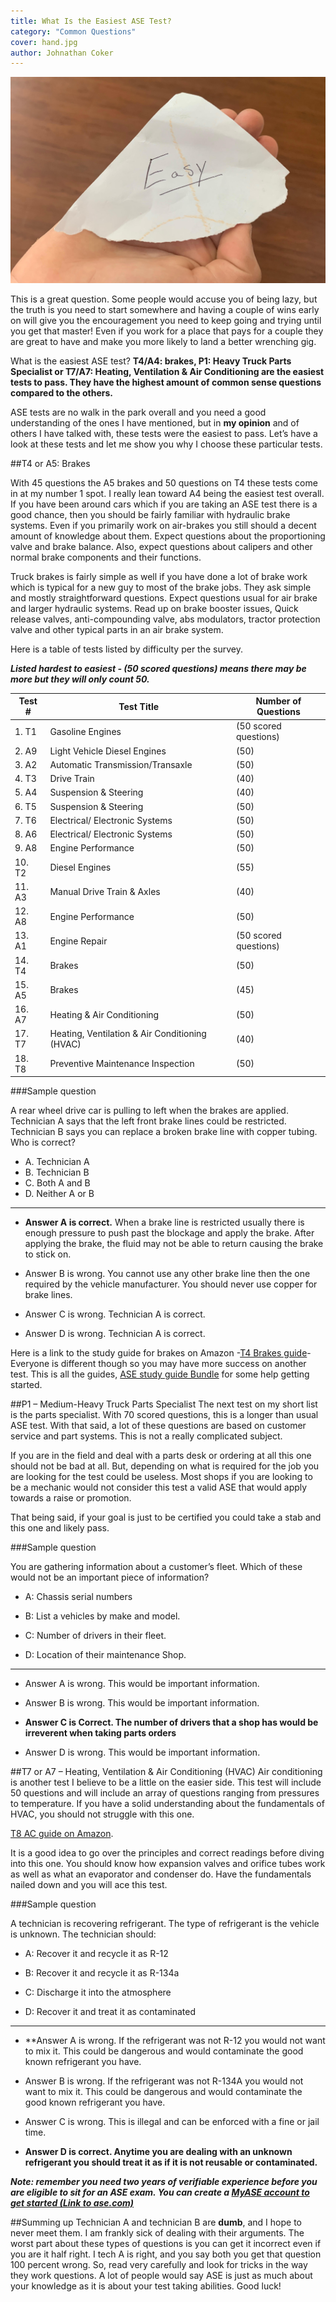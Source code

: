 ```yaml
---
title: What Is the Easiest ASE Test?
category: "Common Questions"
cover: hand.jpg
author: Johnathan Coker
---
```


![unsplash.com](./hand.jpg)


This is a great question. Some people would accuse you of being lazy, but the truth is you need to start somewhere and having a couple of wins early on will give you the encouragement you need to keep going and trying until you get that master! Even if you work for a place that pays for a couple they are great to have and make you more likely to land a better wrenching gig.  

What is the easiest ASE test? **T4/A4: brakes, P1: Heavy Truck Parts Specialist or T7/A7: Heating, Ventilation & Air Conditioning are the easiest tests to pass. They have the highest amount of common sense questions compared to the others.**

ASE tests are no walk in the park overall and you need a good understanding of the ones I have mentioned, but in **my opinion** and of others I have talked with, these tests were the easiest to pass. Let’s have a look at these tests and let me show you why I choose these particular tests.

##T4 or A5: Brakes 

With 45 questions the A5 brakes and 50 questions on T4 these tests come in at my number 1 spot. I really lean toward A4 being the easiest test overall. If you have been around cars which if you are taking an ASE test there is a good chance, then you should be fairly familiar with hydraulic brake systems. Even if you primarily work on air-brakes you still should a decent amount of knowledge about them. Expect questions about the proportioning valve and brake balance. Also, expect questions about calipers and other normal brake components and their functions.

Truck brakes is fairly simple as well if you have done a lot of brake work which is typical for a new guy to most of the brake jobs. They ask simple and mostly straightforward questions. Expect questions usual for air brake and larger hydraulic systems. Read up on brake booster issues, Quick release valves, anti-compounding valve, abs modulators, tractor protection valve and other typical parts in an air brake system. 

Here is a table of tests listed by difficulty per the survey. 

***Listed hardest to easiest - (50 scored questions) means there may be more but they will only count 50.***

Test # | Test Title | Number of Questions
------------ | ------------- | ------------
1. T1 | Gasoline Engines | (50 scored questions)
2. A9 | Light Vehicle Diesel Engines | (50)
3. A2 | Automatic Transmission/Transaxle | (50)
4. T3 | Drive Train | (40)
5. A4 | Suspension & Steering | (40)
6. T5 | Suspension & Steering | (50)
7. T6 | Electrical/ Electronic Systems | (50)
8. A6 | Electrical/ Electronic Systems | (50)  
9. A8 | Engine Performance | (50)
10. T2 | Diesel Engines | (55)
11. A3 | Manual Drive Train & Axles | (40)
12. A8 | Engine Performance | (50)
13. A1 | Engine Repair | (50 scored questions)
14. T4 | Brakes | (50)
15. A5 | Brakes | (45)
16. A7 | Heating & Air Conditioning | (50)
17. T7 | Heating, Ventilation & Air Conditioning (HVAC)  | (40)
18. T8 | Preventive Maintenance Inspection | (50)


###Sample question

A rear wheel drive car is pulling to left when the brakes are applied. Technician A says that the left front brake lines could be restricted. Technician B says you can replace a broken brake line with copper tubing. Who is correct?

- A. Technician A
- B. Technician B
- C. Both A and B
- D. Neither A or B

----

-	**Answer A is correct.** When a brake line is restricted usually there is enough pressure to push past the blockage and apply the brake. After applying the brake, the fluid may not be able to return causing the brake to stick on.

-	Answer B is wrong. You cannot use any other brake line then the one required by the vehicle manufacturer. You should never use copper for brake lines. 

-	Answer C is wrong. Technician A is correct.

-	Answer D is wrong. Technician A is correct.

Here is a link to the study guide for brakes on Amazon -[T4 Brakes guide](https://amzn.to/2N98qF0)- Everyone is different though so you may have more success on another test. This is all the guides, [ASE study guide Bundle](https://amzn.to/32ayKDc) for some help getting started.


 

##P1 – Medium-Heavy Truck Parts Specialist 
 The next test on my short list is the parts specialist. With 70 scored questions, this is a longer than usual ASE test. With that said, a lot of these questions are based on customer service and part systems. This is not a really complicated subject.

If you are in the field and deal with a parts desk or ordering at all this one should not be bad at all. But, depending on what is required for the job you are looking for the test could be useless. Most shops if you are looking to be a mechanic would not consider this test a valid ASE that would apply towards a raise or promotion. 

That being said, if your goal is just to be certified you could take a stab and this one and likely pass. 

###Sample question

You are gathering information about a customer’s fleet. Which of these would not be an important piece of information? 


-	A: Chassis serial numbers 

-	B: List a vehicles by make and model. 

-	C: Number of drivers in their fleet. 

-	D: Location of their maintenance Shop.


____

-	Answer A is wrong. This would be important information.

-	Answer B is wrong. This would be important information. 

-	**Answer C is Correct.  The number of drivers that a shop has would be irreverent when taking parts orders**

-	Answer D is wrong. This would be important information. 

##T7 or A7 – Heating, Ventilation & Air Conditioning (HVAC)
Air conditioning is another test I believe to be a little on the easier side. This test will include 50 questions and will include an array of questions ranging from pressures to temperature. If you have a solid understanding about the fundamentals of HVAC, you should not struggle with this one. 

[T8 AC guide on Amazon](https://amzn.to/34q2wVW).

It is a good idea to go over the principles and correct readings before diving into this one. You should know how expansion valves and orifice tubes work as well as what an evaporator and condenser do. Have the fundamentals nailed down and you will ace this test. 

###Sample question

A technician is recovering refrigerant. The type of refrigerant is the vehicle is unknown. The technician should:

-	A: Recover it and recycle it as R-12
 
-	B: Recover it and recycle it as R-134a

-	 C: Discharge it into the atmosphere

-	D: Recover it and treat it as contaminated 



----


-	**Answer A is wrong. If the refrigerant was not R-12 you would not want to mix it. This could be dangerous and would contaminate the good known refrigerant you have. 

-	Answer B is wrong. If the refrigerant was not R-134A you would not want to mix it. This could be dangerous and would contaminate the good known refrigerant you have.  

-	Answer C is wrong. This is illegal and can be enforced with a fine or jail time. 

-	**Answer D is correct. Anytime you are dealing with an unknown refrigerant you should treat it as if it is not reusable or contaminated.**
 
***Note: remember you need two years of verifiable experience before you are eligible to sit for an ASE exam. You can create a [MyASE account to get started (Link to ase.com)](https://www.ase.com/Tests/ASE-Certification-Tests/Register-Now.aspx)***

##Summing up
Technician A and technician B are **dumb**, and I hope to never meet them. I am frankly sick of dealing with their arguments. The worst part about these types of questions is you can get it incorrect even if you are it half right. I tech A is right, and you say both you get that question 100 percent wrong. So, read very carefully and look for tricks in the way they work questions. A lot of people would say ASE is just as much about your knowledge as it is about your test taking abilities. Good luck!

